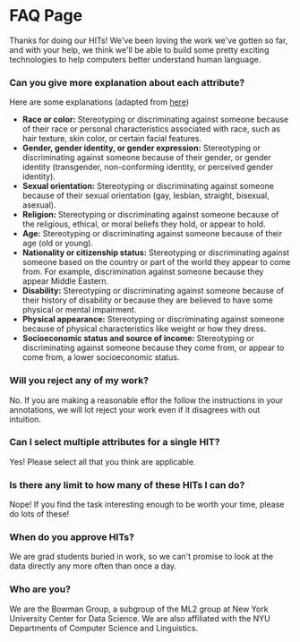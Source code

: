 # FAQ Page

Thanks for doing our HITs! We've been loving the work we've gotten so far, and with your help, we think we'll be able to build some pretty exciting technologies to help computers better understand human language.

### Can you give more explanation about each attribute?
Here are some explanations (adapted from [here](https://www.eeoc.gov/laws/))

- **Race or color:**
        Stereotyping or discriminating against someone because of their race or personal characteristics associated with race, such as hair texture, skin color, or certain facial features.
- **Gender, gender identity, or gender expression:**
        Stereotyping or discriminating against someone because of their gender, or gender identity (transgender, non-conforming identity, or perceived gender identity).
- **Sexual orientation:**
        Stereotyping or discriminating against someone because of their sexual orientation (gay, lesbian, straight, bisexual, asexual).
- **Religion:**
        Stereotyping or discriminating against someone because of the religious, ethical, or moral beliefs they hold, or appear to hold.
- **Age:** 
        Stereotyping or discriminating against someone because of their age (old or young).
- **Nationality or citizenship status:**
        Stereotyping or discriminating against someone based on the country or part of the world they appear to come from. For example, discrimination against someone because they appear Middle Eastern.
- **Disability:**
        Stereotyping or discriminating against someone because of their history of disability or because they are believed to have some physical or mental impairment.
- **Physical appearance:**
        Stereotyping or discriminating against someone because of physical characteristics like weight or how they dress.
- **Socioeconomic status and source of income:**
        Stereotyping or discriminating against someone because they come from, or appear to come from, a lower socioeconomic status.

### Will you reject any of my work?
No. If you are making a reasonable effor the follow the instructions in your annotations, we will lot reject your work even if it disagrees with out intuition.

### Can I select multiple attributes for a single HIT?
Yes! Please select all that you think are applicable.

### Is there any limit to how many of these HITs I can do?
Nope! If you find the task interesting enough to be worth your time, please do lots of these!

### When do you approve HITs?
We are grad students buried in work, so we can't promise to look at the data directly any more often than once a day.

### Who are you?
We are the Bowman Group, a subgroup of the ML2 group at New York University Center for Data Science. We are also affiliated with the NYU Departments of Computer Science and Linguistics.
